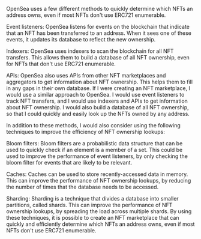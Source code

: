 OpenSea uses a few different methods to quickly determine which NFTs an address owns, even if most NFTs don't use ERC721 enumerable.

Event listeners: OpenSea listens for events on the blockchain that indicate that an NFT has been transferred to an address. When it sees one of these events, it updates its database to reflect the new ownership.

Indexers: OpenSea uses indexers to scan the blockchain for all NFT transfers. This allows them to build a database of all NFT ownership, even for NFTs that don't use ERC721 enumerable.

APIs: OpenSea also uses APIs from other NFT marketplaces and aggregators to get information about NFT ownership. This helps them to fill in any gaps in their own database.
If I were creating an NFT marketplace, I would use a similar approach to OpenSea. I would use event listeners to track NFT transfers, and I would use indexers and APIs to get information about NFT ownership. I would also build a database of all NFT ownership, so that I could quickly and easily look up the NFTs owned by any address.

In addition to these methods, I would also consider using the following techniques to improve the efficiency of NFT ownership lookups:

Bloom filters: Bloom filters are a probabilistic data structure that can be used to quickly check if an element is a member of a set. This could be used to improve the performance of event listeners, by only checking the bloom filter for events that are likely to be relevant.

Caches: Caches can be used to store recently-accessed data in memory. This can improve the performance of NFT ownership lookups, by reducing the number of times that the database needs to be accessed.

Sharding: Sharding is a technique that divides a database into smaller partitions, called shards. This can improve the performance of NFT ownership lookups, by spreading the load across multiple shards.
By using these techniques, it is possible to create an NFT marketplace that can quickly and efficiently determine which NFTs an address owns, even if most NFTs don't use ERC721 enumerable.